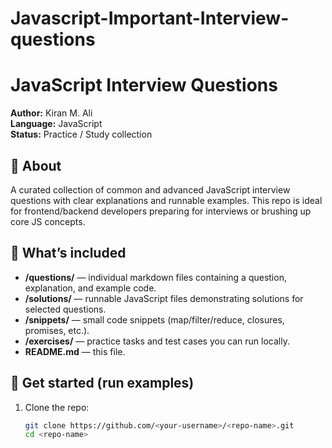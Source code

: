 # Javascript-Important-Interview-questions
# JavaScript Interview Questions

**Author:** Kiran M. Ali  
**Language:** JavaScript  
**Status:** Practice / Study collection

## 📘 About
A curated collection of common and advanced JavaScript interview questions with clear explanations and runnable examples. This repo is ideal for frontend/backend developers preparing for interviews or brushing up core JS concepts.

## 🔧 What’s included
- **/questions/** — individual markdown files containing a question, explanation, and example code.
- **/solutions/** — runnable JavaScript files demonstrating solutions for selected questions.
- **/snippets/** — small code snippets (map/filter/reduce, closures, promises, etc.).
- **/exercises/** — practice tasks and test cases you can run locally.
- **README.md** — this file.

## 🚀 Get started (run examples)
1. Clone the repo:
   ```bash
   git clone https://github.com/<your-username>/<repo-name>.git
   cd <repo-name>
